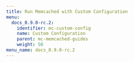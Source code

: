 ```yaml
---
title: Run Memcached with Custom Configuration
menu:
  docs_0.9.0-rc.2:
    identifier: mc-custom-config
    name: Custom Configuration
    parent: mc-memcached-guides
    weight: 50
menu_name: docs_0.9.0-rc.2
---
```

